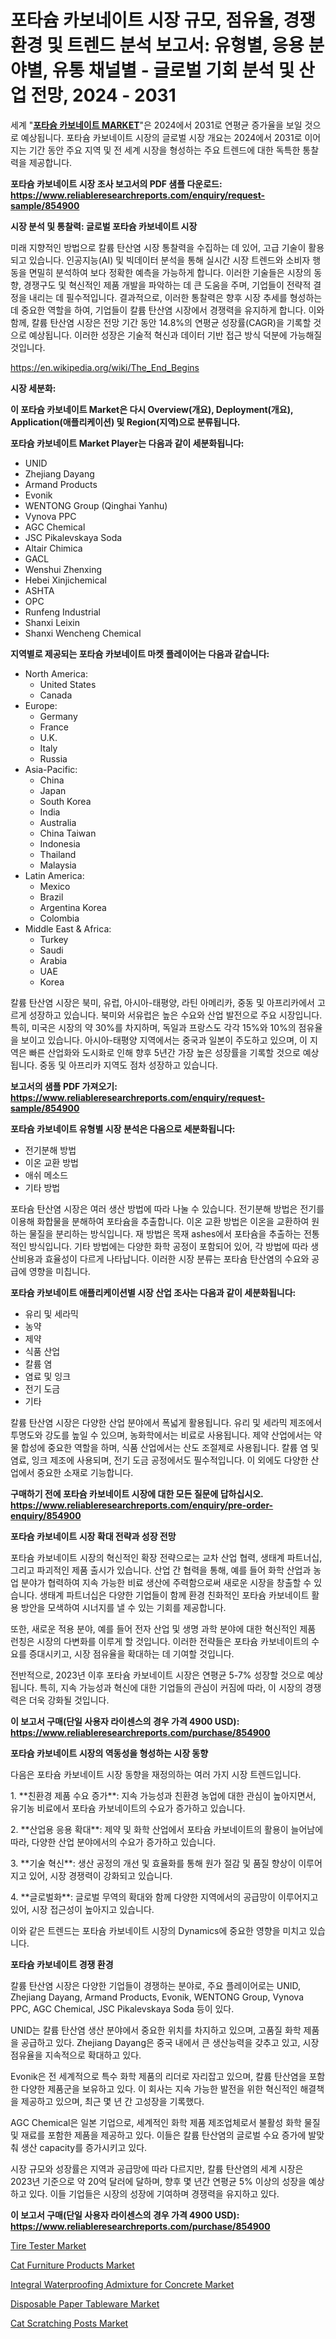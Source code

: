 <p><h1>포타슘 카보네이트 시장 규모, 점유율, 경쟁 환경 및 트렌드 분석 보고서: 유형별, 응용 분야별, 유통 채널별 - 글로벌 기회 분석 및 산업 전망, 2024 - 2031</h1></p><p>세계 "<strong><a href="https://www.reliableresearchreports.com/potassium-carbonate-r854900?utm_campaign=105&utm_medium=8&utm_source=Github&utm_content=ia&utm_term=05102024&utm_id=potassium-carbonate">포타슘 카보네이트 MARKET</a></strong>"은 2024에서 2031로 연평균 증가율을 보일 것으로 예상됩니다. 포타슘 카보네이트 시장의 글로벌 시장 개요는 2024에서 2031로 이어지는 기간 동안 주요 지역 및 전 세계 시장을 형성하는 주요 트렌드에 대한 독특한 통찰력을 제공합니다.</p>
<p><strong>포타슘 카보네이트 시장 조사 보고서의 PDF 샘플 다운로드: <a href="https://www.reliableresearchreports.com/enquiry/request-sample/854900?utm_campaign=105&utm_medium=8&utm_source=Github&utm_content=ia&utm_term=05102024&utm_id=potassium-carbonate">https://www.reliableresearchreports.com/enquiry/request-sample/854900</a></strong></p>
<p><strong>시장 분석 및 통찰력: 글로벌 포타슘 카보네이트 시장</strong></p>
<p><p>미래 지향적인 방법으로 칼륨 탄산염 시장 통찰력을 수집하는 데 있어, 고급 기술이 활용되고 있습니다. 인공지능(AI) 및 빅데이터 분석을 통해 실시간 시장 트렌드와 소비자 행동을 면밀히 분석하여 보다 정확한 예측을 가능하게 합니다. 이러한 기술들은 시장의 동향, 경쟁구도 및 혁신적인 제품 개발을 파악하는 데 큰 도움을 주며, 기업들이 전략적 결정을 내리는 데 필수적입니다. 결과적으로, 이러한 통찰력은 향후 시장 추세를 형성하는 데 중요한 역할을 하여, 기업들이 칼륨 탄산염 시장에서 경쟁력을 유지하게 합니다. 이와 함께, 칼륨 탄산염 시장은 전망 기간 동안 14.8%의 연평균 성장률(CAGR)을 기록할 것으로 예상됩니다. 이러한 성장은 기술적 혁신과 데이터 기반 접근 방식 덕분에 가능해질 것입니다.</p></p>
<p><a href="%7CAUTHORITHY_DOMAIN_URL%7C?utm_campaign=105&utm_medium=8&utm_source=Github&utm_content=ia&utm_term=05102024&utm_id=potassium-carbonate">https://en.wikipedia.org/wiki/The_End_Begins</a></p>
<p><strong>시장 세분화:</strong></p>
<p><strong>이 포타슘 카보네이트 Market은 다시 Overview(개요), Deployment(개요), Application(애플리케이션) 및 Region(지역)으로 분류됩니다.</strong></p>
<p><strong>포타슘 카보네이트 Market Player는 다음과 같이 세분화됩니다:</strong></p>
<p><ul><li>UNID</li><li>Zhejiang Dayang</li><li>Armand Products</li><li>Evonik</li><li>WENTONG Group (Qinghai Yanhu)</li><li>Vynova PPC</li><li>AGC Chemical</li><li>JSC Pikalevskaya Soda</li><li>Altair Chimica</li><li>GACL</li><li>Wenshui Zhenxing</li><li>Hebei Xinjichemical</li><li>ASHTA</li><li>OPC</li><li>Runfeng Industrial</li><li>Shanxi Leixin</li><li>Shanxi Wencheng Chemical</li></ul></p>
<p><strong>지역별로 제공되는 포타슘 카보네이트 마켓 플레이어는 다음과 같습니다:</strong></p>
<p><ul>
    <li>
        North America:
        <ul>
            <li>United States</li>
            <li>Canada</li>
        </ul>
    </li>
    <li>
        Europe:
        <ul>
            <li>Germany</li>
            <li>France</li>
            <li>U.K.</li>
            <li>Italy</li>
            <li>Russia</li>
        </ul>
    </li>
    <li>
        Asia-Pacific:
        <ul>
            <li>China</li>
            <li>Japan</li>
            <li>South Korea</li>
            <li>India</li>
            <li>Australia</li>
            <li>China Taiwan</li>
            <li>Indonesia</li>
            <li>Thailand</li>
            <li>Malaysia</li>
        </ul>
    </li>
    <li>
        Latin America:
        <ul>
            <li>Mexico</li>
            <li>Brazil</li>
            <li>Argentina Korea</li>
            <li>Colombia</li>
        </ul>
    </li>
    <li>
        Middle East & Africa:
        <ul>
            <li>Turkey</li>
            <li>Saudi</li>
            <li>Arabia</li>
            <li>UAE</li>
            <li>Korea</li>
        </ul>
    </li>
    </ul></p>
<p><p>칼륨 탄산염 시장은 북미, 유럽, 아시아-태평양, 라틴 아메리카, 중동 및 아프리카에서 고르게 성장하고 있습니다. 북미와 서유럽은 높은 수요와 산업 발전으로 주요 시장입니다. 특히, 미국은 시장의 약 30%를 차지하며, 독일과 프랑스도 각각 15%와 10%의 점유율을 보이고 있습니다. 아시아-태평양 지역에서는 중국과 일본이 주도하고 있으며, 이 지역은 빠른 산업화와 도시화로 인해 향후 5년간 가장 높은 성장률을 기록할 것으로 예상됩니다. 중동 및 아프리카 지역도 점차 성장하고 있습니다.</p></p>
<p><strong>보고서의 샘플 PDF 가져오기: <a href="https://www.reliableresearchreports.com/enquiry/request-sample/854900?utm_campaign=105&utm_medium=8&utm_source=Github&utm_content=ia&utm_term=05102024&utm_id=potassium-carbonate">https://www.reliableresearchreports.com/enquiry/request-sample/854900</a></strong></p>
<p><strong>포타슘 카보네이트 유형별 시장 분석은 다음으로 세분화됩니다:</strong></p>
<p><ul><li>전기분해 방법</li><li>이온 교환 방법</li><li>애쉬 메소드</li><li>기타 방법</li></ul></p>
<p><p>포타슘 탄산염 시장은 여러 생산 방법에 따라 나눌 수 있습니다. 전기분해 방법은 전기를 이용해 화합물을 분해하여 포타슘을 추출합니다. 이온 교환 방법은 이온을 교환하여 원하는 물질을 분리하는 방식입니다. 재 방법은 목재 ashes에서 포타슘을 추출하는 전통적인 방식입니다. 기타 방법에는 다양한 화학 공정이 포함되어 있어, 각 방법에 따라 생산비용과 효율성이 다르게 나타납니다. 이러한 시장 분류는 포타슘 탄산염의 수요와 공급에 영향을 미칩니다.</p></p>
<p><strong>포타슘 카보네이트 애플리케이션별 시장 산업 조사는 다음과 같이 세분화됩니다:</strong></p>
<p><ul><li>유리 및 세라믹</li><li>농약</li><li>제약</li><li>식품 산업</li><li>칼륨 염</li><li>염료 및 잉크</li><li>전기 도금</li><li>기타</li></ul></p>
<p><p>칼륨 탄산염 시장은 다양한 산업 분야에서 폭넓게 활용됩니다. 유리 및 세라믹 제조에서 투명도와 강도를 높일 수 있으며, 농화학에서는 비료로 사용됩니다. 제약 산업에서는 약물 합성에 중요한 역할을 하며, 식품 산업에서는 산도 조절제로 사용됩니다. 칼륨 염 및 염료, 잉크 제조에 사용되며, 전기 도금 공정에서도 필수적입니다. 이 외에도 다양한 산업에서 중요한 소재로 기능합니다.</p></p>
<p><strong>구매하기 전에 포타슘 카보네이트 시장에 대한 모든 질문에 답하십시오. <a href="https://www.reliableresearchreports.com/enquiry/pre-order-enquiry/854900?utm_campaign=105&utm_medium=8&utm_source=Github&utm_content=ia&utm_term=05102024&utm_id=potassium-carbonate">https://www.reliableresearchreports.com/enquiry/pre-order-enquiry/854900</a></strong></p>
<p><strong>포타슘 카보네이트 시장 확대 전략과 성장 전망</strong></p>
<p><p>포타슘 카보네이트 시장의 혁신적인 확장 전략으로는 교차 산업 협력, 생태계 파트너십, 그리고 파괴적인 제품 출시가 있습니다. 산업 간 협력을 통해, 예를 들어 화학 산업과 농업 분야가 협력하여 지속 가능한 비료 생산에 주력함으로써 새로운 시장을 창출할 수 있습니다. 생태계 파트너십은 다양한 기업들이 함께 환경 친화적인 포타슘 카보네이트 활용 방안을 모색하여 시너지를 낼 수 있는 기회를 제공합니다. </p><p>또한, 새로운 적용 분야, 예를 들어 전자 산업 및 생명 과학 분야에 대한 혁신적인 제품 런칭은 시장의 다변화를 이루게 할 것입니다. 이러한 전략들은 포타슘 카보네이트의 수요를 증대시키고, 시장 점유율을 확대하는 데 기여할 것입니다.</p><p>전반적으로, 2023년 이후 포타슘 카보네이트 시장은 연평균 5-7% 성장할 것으로 예상됩니다. 특히, 지속 가능성과 혁신에 대한 기업들의 관심이 커짐에 따라, 이 시장의 경쟁력은 더욱 강화될 것입니다.</p></p>
<p><strong>이 보고서 구매(단일 사용자 라이센스의 경우 가격 4900 USD): <a href="https://www.reliableresearchreports.com/purchase/854900?utm_campaign=105&utm_medium=8&utm_source=Github&utm_content=ia&utm_term=05102024&utm_id=potassium-carbonate">https://www.reliableresearchreports.com/purchase/854900</a></strong></p>
<p><strong>포타슘 카보네이트 시장의 역동성을 형성하는 시장 동향</strong></p>
<p><p>다음은 포타슘 카보네이트 시장 동향을 재정의하는 여러 가지 시장 트렌드입니다.</p><p>1. **친환경 제품 수요 증가**: 지속 가능성과 친환경 농업에 대한 관심이 높아지면서, 유기농 비료에서 포타슘 카보네이트의 수요가 증가하고 있습니다.</p><p>2. **산업용 응용 확대**: 제약 및 화학 산업에서 포타슘 카보네이트의 활용이 늘어남에 따라, 다양한 산업 분야에서의 수요가 증가하고 있습니다.</p><p>3. **기술 혁신**: 생산 공정의 개선 및 효율화를 통해 원가 절감 및 품질 향상이 이루어지고 있어, 시장 경쟁력이 강화되고 있습니다.</p><p>4. **글로벌화**: 글로벌 무역의 확대와 함께 다양한 지역에서의 공급망이 이루어지고 있어, 시장 접근성이 높아지고 있습니다.</p><p>이와 같은 트렌드는 포타슘 카보네이트 시장의 Dynamics에 중요한 영향을 미치고 있습니다.</p></p>
<p><strong>포타슘 카보네이트 경쟁 환경</strong></p>
<p><p>칼륨 탄산염 시장은 다양한 기업들이 경쟁하는 분야로, 주요 플레이어로는 UNID, Zhejiang Dayang, Armand Products, Evonik, WENTONG Group, Vynova PPC, AGC Chemical, JSC Pikalevskaya Soda 등이 있다. </p><p>UNID는 칼륨 탄산염 생산 분야에서 중요한 위치를 차지하고 있으며, 고품질 화학 제품을 공급하고 있다. Zhejiang Dayang은 중국 내에서 큰 생산능력을 갖추고 있고, 시장 점유율을 지속적으로 확대하고 있다. </p><p>Evonik은 전 세계적으로 특수 화학 제품의 리더로 자리잡고 있으며, 칼륨 탄산염을 포함한 다양한 제품군을 보유하고 있다. 이 회사는 지속 가능한 발전을 위한 혁신적인 해결책을 제공하고 있으며, 최근 몇 년 간 고성장을 기록했다. </p><p>AGC Chemical은 일본 기업으로, 세계적인 화학 제품 제조업체로서 불활성 화학 물질 및 재료를 포함한 제품을 제공하고 있다. 이들은 칼륨 탄산염의 글로벌 수요 증가에 발맞춰 생산 capacity를 증가시키고 있다. </p><p>시장 규모와 성장률은 지역과 공급망에 따라 다르지만, 칼륨 탄산염의 세계 시장은 2023년 기준으로 약 20억 달러에 달하며, 향후 몇 년간 연평균 5% 이상의 성장을 예상하고 있다. 이들 기업들은 시장의 성장에 기여하며 경쟁력을 유지하고 있다.</p></p>
<p><strong>이 보고서 구매(단일 사용자 라이센스의 경우 가격 4900 USD): <a href="https://www.reliableresearchreports.com/purchase/854900?utm_campaign=105&utm_medium=8&utm_source=Github&utm_content=ia&utm_term=05102024&utm_id=potassium-carbonate">https://www.reliableresearchreports.com/purchase/854900</a></strong></p>
<p><p><a href="https://github.com/NasrinKhan99/Market-Research-Report-List-1/blob/main/tire-tester-market.md?utm_campaign=105&utm_medium=8&utm_source=Github&utm_content=ia&utm_term=05102024&utm_id=potassium-carbonate">Tire Tester Market</a></p><p><a href="https://www.linkedin.com/pulse/navigating-cat-furniture-products-market-expert-analysis-2zi6e?utm_campaign=105&utm_medium=8&utm_source=Github&utm_content=ia&utm_term=05102024&utm_id=potassium-carbonate">Cat Furniture Products Market</a></p><p><a href="https://github.com/RoseBoyd475/Market-Research-Report-List-1/blob/main/integral-waterproofing-admixture-for-concrete-market.md?utm_campaign=105&utm_medium=8&utm_source=Github&utm_content=ia&utm_term=05102024&utm_id=potassium-carbonate">Integral Waterproofing Admixture for Concrete Market</a></p><p><a href="https://www.linkedin.com/pulse/disposable-paper-tableware-market-transformation-comparative-owv0e?utm_campaign=105&utm_medium=8&utm_source=Github&utm_content=ia&utm_term=05102024&utm_id=potassium-carbonate">Disposable Paper Tableware Market</a></p><p><a href="https://www.linkedin.com/pulse/cat-scratching-posts-market-consolidation-impact-structure-ef5ee?utm_campaign=105&utm_medium=8&utm_source=Github&utm_content=ia&utm_term=05102024&utm_id=potassium-carbonate">Cat Scratching Posts Market</a></p></p>